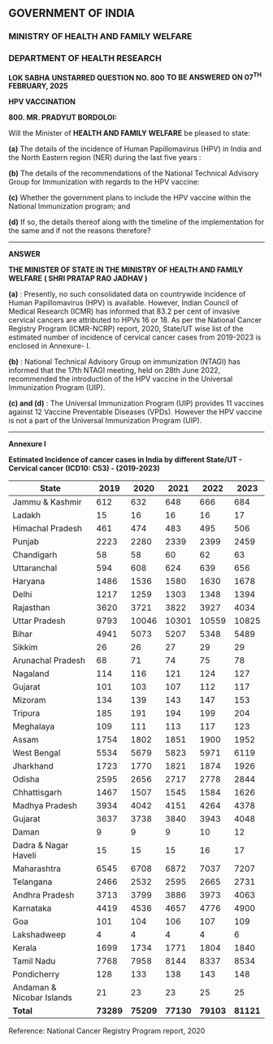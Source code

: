 ## GOVERNMENT OF INDIA

### MINISTRY OF HEALTH AND FAMILY WELFARE

### DEPARTMENT OF HEALTH RESEARCH

**LOK SABHA**
**UNSTARRED QUESTION NO. 800**
**TO BE ANSWERED ON 07<sup>TH</sup> FEBRUARY, 2025**

**HPV VACCINATION**

**800. MR. PRADYUT BORDOLOI:**

Will the Minister of **HEALTH AND FAMILY WELFARE** be pleased to state:

**(a)** The details of the incidence of Human Papillomavirus (HPV) in India and the North Eastern region (NER) during the last five years :

**(b)** The details of the recommendations of the National Technical Advisory Group for Immunization with regards to the HPV vaccine:

**(c)** Whether the government plans to include the HPV vaccine within the National Immunization program; and

**(d)** If so, the details thereof along with the timeline of the implementation for the same and if not the reasons therefore?

---

**ANSWER**

**THE MINISTER OF STATE IN THE MINISTRY OF HEALTH AND FAMILY WELFARE**
**( SHRI PRATAP RAO JADHAV )**

**(a)** : Presently, no such consolidated data on countrywide incidence of Human Papillomavirus (HPV) is available. However, Indian Council of Medical Research (ICMR) has informed that 83.2 per cent of invasive cervical cancers are attributed to HPVs 16 or 18. As per the National Cancer Registry Program (ICMR-NCRP) report, 2020, State/UT wise list of the estimated number of incidence of cervical cancer cases from 2019-2023 is enclosed in Annexure- I.

**(b)** : National Technical Advisory Group on immunization (NTAGI) has informed that the 17th NTAGI meeting, held on 28th June 2022, recommended the introduction of the HPV vaccine in the Universal Immunization Program (UIP).

**(c) and (d)** : The Universal Immunization Program (UIP) provides 11 vaccines against 12 Vaccine Preventable Diseases (VPDs). However the HPV vaccine is not a part of the Universal Immunization Program (UIP).

---

**Annexure I**

**Estimated Incidence of cancer cases in India by different State/UT - Cervical cancer**
**(ICD10: C53) - (2019-2023)**

| State                     | 2019      | 2020      | 2021      | 2022      | 2023      |
| ------------------------- | --------- | --------- | --------- | --------- | --------- |
| Jammu & Kashmir           | 612       | 632       | 648       | 666       | 684       |
| Ladakh                    | 15        | 16        | 16        | 16        | 17        |
| Himachal Pradesh          | 461       | 474       | 483       | 495       | 506       |
| Punjab                    | 2223      | 2280      | 2339      | 2399      | 2459      |
| Chandigarh                | 58        | 58        | 60        | 62        | 63        |
| Uttaranchal               | 594       | 608       | 624       | 639       | 656       |
| Haryana                   | 1486      | 1536      | 1580      | 1630      | 1678      |
| Delhi                     | 1217      | 1259      | 1303      | 1348      | 1394      |
| Rajasthan                 | 3620      | 3721      | 3822      | 3927      | 4034      |
| Uttar Pradesh             | 9793      | 10046     | 10301     | 10559     | 10825     |
| Bihar                     | 4941      | 5073      | 5207      | 5348      | 5489      |
| Sikkim                    | 26        | 26        | 27        | 29        | 29        |
| Arunachal Pradesh         | 68        | 71        | 74        | 75        | 78        |
| Nagaland                  | 114       | 116       | 121       | 124       | 127       |
| Gujarat                   | 101       | 103       | 107       | 112       | 117       |
| Mizoram                   | 134       | 139       | 143       | 147       | 153       |
| Tripura                   | 185       | 191       | 194       | 199       | 204       |
| Meghalaya                 | 109       | 111       | 113       | 117       | 123       |
| Assam                     | 1754      | 1802      | 1851      | 1900      | 1952      |
| West Bengal               | 5534      | 5679      | 5823      | 5971      | 6119      |
| Jharkhand                 | 1723      | 1770      | 1821      | 1874      | 1926      |
| Odisha                    | 2595      | 2656      | 2717      | 2778      | 2844      |
| Chhattisgarh              | 1467      | 1507      | 1545      | 1584      | 1626      |
| Madhya Pradesh            | 3934      | 4042      | 4151      | 4264      | 4378      |
| Gujarat                   | 3637      | 3738      | 3840      | 3943      | 4048      |
| Daman                     | 9         | 9         | 9         | 10        | 12        |
| Dadra & Nagar Haveli      | 15        | 15        | 15        | 16        | 17        |
| Maharashtra               | 6545      | 6708      | 6872      | 7037      | 7207      |
| Telangana                 | 2466      | 2532      | 2595      | 2665      | 2731      |
| Andhra Pradesh            | 3713      | 3799      | 3886      | 3973      | 4063      |
| Karnataka                 | 4419      | 4536      | 4657      | 4776      | 4900      |
| Goa                       | 101       | 104       | 106       | 107       | 109       |
| Lakshadweep               | 4         | 4         | 4         | 4         | 6         |
| Kerala                    | 1699      | 1734      | 1771      | 1804      | 1840      |
| Tamil Nadu                | 7768      | 7958      | 8144      | 8337      | 8534      |
| Pondicherry               | 128       | 133       | 138       | 143       | 148       |
| Andaman & Nicobar Islands | 21        | 23        | 23        | 25        | 25        |
| **Total**                 | **73289** | **75209** | **77130** | **79103** | **81121** |

Reference: National Cancer Registry Program report, 2020
